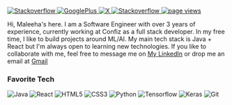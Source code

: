 <p align="left">
   <a href="https://www.linkedin.com/in/maleehak/">
    <img alt="Stackoverflow" src="https://img.shields.io/badge/linkedin-%230077B5.svg?&style=flat-square">
  </a> 
   <a href="mailto:maleehakdev@gmail.com">
    <img alt="GooglePlus" src="https://aleen42.github.io/badges/src/google_plus.svg">
  </a>
   <a href="https://x.com/maleehak_dev">
    <img alt="X" src="https://img.shields.io/badge/X-000?style=flat-square">
  </a>
   <a href="https://stackoverflow.com/users/10846501/maleehak?tab=profile">
    <img alt="Stackoverflow" src="https://img.shields.io/stackexchange/stackoverflow/r/10846501?style=flat-square">
  </a>
  <a href="https://github.com/maleehak/maleehak">
    <img src="https://komarev.com/ghpvc/?username=maleehak" alt="page views" />
  </a>
</p>

 Hi, Maleeha's here. I am a Software Engineer with over 3 years of experience, currently working at Confiz as a full stack developer.
 In my free time, I like to build projects around ML/AI. My main tech stack is Java + React but I'm always open to learning new technologies. 
 If you like to collaborate with me, feel free to message me on [My LinkedIn](https://www.linkedin.com/in/maleehak/) or drop me an email at [Gmail](mailto:maleehakdev@gmail.com)  


### Favorite Tech
![Java](https://img.shields.io/badge/Java-ED8B00?style=for-the-badge&logo=java&logoColor=white)
![React](https://img.shields.io/badge/-React-%23282C34?style=for-the-badge&logo=react)
![HTML5](https://img.shields.io/badge/-HTML5-%23E44D27?style=for-the-badge&logo=html5&logoColor=ffffff)
![CSS3](https://img.shields.io/badge/-CSS3-%231572B6?style=for-the-badge&logo=css3)
![Python](https://img.shields.io/badge/Python-3776AB?style=for-the-badge&logo=python&logoColor=white)
![Tensorflow](https://img.shields.io/badge/TensorFlow-%23FF6F00.svg?&style=for-the-badge&logo=TensorFlow&logoColor=white)
![Keras](https://img.shields.io/badge/Keras-%23D00000.svg?&style=for-the-badge&logo=Keras&logoColor=white)
![Git](https://img.shields.io/badge/-Git-%23F05032?style=for-the-badge&logo=git&logoColor=%23ffffff)






